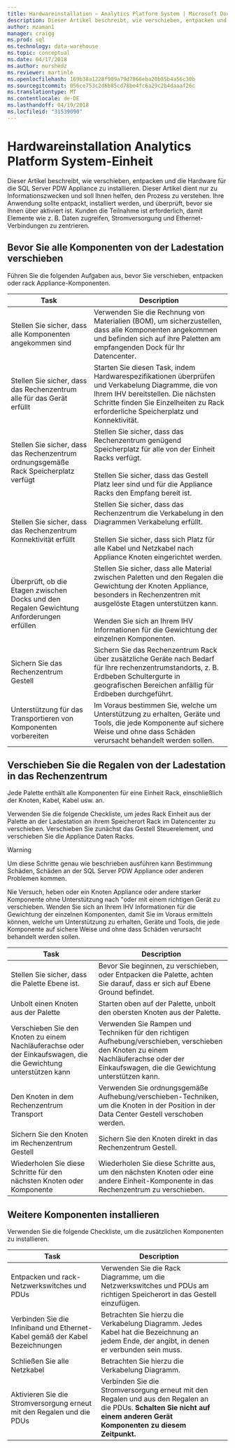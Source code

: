 ```yaml
---
title: Hardwareinstallation – Analytics Platform System | Microsoft Docs
description: Dieser Artikel beschreibt, wie verschieben, entpacken und die Hardware für die SQL Server PDW Appliance zu installieren. Dieser Artikel dient nur zu Informationszwecken und soll Ihnen helfen, den Prozess zu verstehen. Ihre Anwendung sollte entpackt, installiert werden, und überprüft, bevor sie Ihnen über aktiviert ist. Kunden die Teilnahme ist erforderlich, damit Elemente wie z. B. Daten zugreifen, Stromversorgung und Ethernet-Verbindungen zu zentrieren.
author: mzaman1
manager: craigg
ms.prod: sql
ms.technology: data-warehouse
ms.topic: conceptual
ms.date: 04/17/2018
ms.author: murshedz
ms.reviewer: martinle
ms.openlocfilehash: 169b38a1228f909a79d7866eba20b85b4a56c30b
ms.sourcegitcommit: 056ce753c2d6b85cd78be4fc6a29c2b4daaaf26c
ms.translationtype: MT
ms.contentlocale: de-DE
ms.lasthandoff: 04/19/2018
ms.locfileid: "31539090"
---
```

# <a name="hardware-installation-for-analytics-platform-system-appliance"></a>Hardwareinstallation Analytics Platform System-Einheit
Dieser Artikel beschreibt, wie verschieben, entpacken und die Hardware für die SQL Server PDW Appliance zu installieren. Dieser Artikel dient nur zu Informationszwecken und soll Ihnen helfen, den Prozess zu verstehen. Ihre Anwendung sollte entpackt, installiert werden, und überprüft, bevor sie Ihnen über aktiviert ist. Kunden die Teilnahme ist erforderlich, damit Elemente wie z. B. Daten zugreifen, Stromversorgung und Ethernet-Verbindungen zu zentrieren.  
  
## <a name="BeforeMoving"></a>Bevor Sie alle Komponenten von der Ladestation verschieben  
Führen Sie die folgenden Aufgaben aus, bevor Sie verschieben, entpacken oder rack Appliance-Komponenten.  
  
|Task|Description|  
|--------|---------------|  
|Stellen Sie sicher, dass alle Komponenten angekommen sind|Verwenden Sie die Rechnung von Materialien (BOM), um sicherzustellen, dass alle Komponenten angekommen und befinden sich auf ihre Paletten am empfangenden Dock für Ihr Datencenter.|  
|Stellen Sie sicher, dass das Rechenzentrum alle für das Gerät erfüllt|Starten Sie diesen Task, indem Hardwarespezifikationen überprüfen und Verkabelung Diagramme, die von Ihrem IHV bereitstellen. Die nächsten Schritte finden Sie Einzelheiten zu Rack erforderliche Speicherplatz und Konnektivität.|  
|Stellen Sie sicher, dass das Rechenzentrum ordnungsgemäße Rack Speicherplatz verfügt|Stellen Sie sicher, dass das Rechenzentrum genügend Speicherplatz für alle von der Einheit Racks verfügt.<br /><br />Stellen Sie sicher, dass das Gestell Platz leer sind und für die Appliance Racks den Empfang bereit ist.|  
|Stellen Sie sicher, dass das Rechenzentrum Konnektivität erfüllt|Stellen Sie sicher, dass das Rechenzentrum die Verkabelung in den Diagrammen Verkabelung erfüllt.<br /><br />Stellen Sie sicher, dass sich Platz für alle Kabel und Netzkabel nach Appliance Knoten eingerichtet werden.|  
|Überprüft, ob die Etagen zwischen Docks und den Regalen Gewichtung Anforderungen erfüllen|Stellen Sie sicher, dass alle Material zwischen Paletten und den Regalen die Gewichtung der Knoten Appliance, besonders in Rechenzentren mit ausgelöste Etagen unterstützen kann.<br /><br />Wenden Sie sich an Ihrem IHV Informationen für die Gewichtung der einzelnen Komponenten.|  
|Sichern Sie das Rechenzentrum Gestell|Sichern Sie das Rechenzentrum Rack über zusätzliche Geräte nach Bedarf für Ihre rechenzentrumstandorts, z. B. Erdbeben Schultergurte in geografischen Bereichen anfällig für Erdbeben durchgeführt.|  
|Unterstützung für das Transportieren von Komponenten vorbereiten|Im Voraus bestimmen Sie, welche um Unterstützung zu erhalten, Geräte und Tools, die jede Komponente auf sichere Weise und ohne dass Schäden verursacht behandelt werden sollen.|  
  
## <a name="Moving"></a>Verschieben Sie die Regalen von der Ladestation in das Rechenzentrum  
Jede Palette enthält alle Komponenten für eine Einheit Rack, einschließlich der Knoten, Kabel, Kabel usw. an.  
  
Verwenden Sie die folgende Checkliste, um jedes Rack Einheit aus der Palette an der Ladestation an ihrem Speicherort Rack im Datencenter zu verschieben. Verschieben Sie zunächst das Gestell Steuerelement, und verschieben Sie die Appliance Daten Racks.  
  
> [!WARNING]  
> Um diese Schritte genau wie beschrieben ausführen kann Bestimmung Schäden, Schäden an der SQL Server PDW Appliance oder anderen Problemen kommen.  
>   
> Nie Versuch, heben oder ein Knoten Appliance oder andere starker Komponente ohne Unterstützung nach "oder mit einem richtigen Gerät zu verschieben. Wenden Sie sich an Ihrem IHV Informationen für die Gewichtung der einzelnen Komponenten, damit Sie im Voraus ermitteln können, welche um Unterstützung zu erhalten, Geräte und Tools, die jede Komponente auf sichere Weise und ohne dass Schäden verursacht behandelt werden sollen.  
  
|Task|Description|  
|--------|---------------|  
|Stellen Sie sicher, dass die Palette Ebene ist.|Bevor Sie beginnen, zu verschieben, oder Entpacken die Palette, achten Sie darauf, dass er sich auf Ebene Ground befindet.|  
|Unbolt einen Knoten aus der Palette|Starten oben auf der Palette, unbolt den obersten Knoten aus der Palette.|  
|Verschieben Sie den Knoten zu einem Nachläuferachse oder der Einkaufswagen, die die Gewichtung unterstützen kann|Verwenden Sie Rampen und Techniken für den richtigen Aufhebung/verschieben, verschieben den Knoten zu einem Nachläuferachse oder der Einkaufswagen, die die Gewichtung unterstützen kann.|  
|Den Knoten in dem Rechenzentrum Transport|Verwenden Sie ordnungsgemäße Aufhebung/verschieben-Techniken, um die Knoten in der Position in der Data Center Gestell verschoben werden.|  
|Sichern Sie den Knoten im Rechenzentrum Gestell|Sichern Sie den Knoten direkt in das Rechenzentrum Gestell.|  
|Wiederholen Sie diese Schritte für den nächsten Knoten oder Komponente|Wiederholen Sie diese Schritte aus, um den nächsten Knoten oder eine andere Einheit-Komponente in das Rechenzentrum zu verschieben.|  
  
## <a name="AfterMoving"></a>Weitere Komponenten installieren  
Verwenden Sie die folgende Checkliste, um die zusätzlichen Komponenten zu installieren.  
  
|Task|Description||  
|--------|---------------|-|  
|Entpacken und rack-Netzwerkswitches und PDUs|Verwenden Sie die Rack Diagramme, um die Netzwerkswitches und PDUs am richtigen Speicherort in das Gestell einzufügen.||  
|Verbinden Sie die Infiniband und Ethernet-Kabel gemäß der Kabel Bezeichnungen|Betrachten Sie hierzu die Verkabelung Diagramm. Jedes Kabel hat die Bezeichnung an jedem Ende, der angibt, in denen er verbunden sein muss.||  
|Schließen Sie alle Netzkabel|Betrachten Sie hierzu die Verkabelung Diagramm.||  
|Aktivieren Sie die Stromversorgung erneut mit den Regalen und die PDUs|Verbinden Sie die Stromversorgung erneut mit den Regalen und aus den Regalen an die PDUs. **Schalten Sie nicht auf einem anderen Gerät Komponenten zu diesem Zeitpunkt.**||  
  
<!-- MISSING LINKS ## See Also  
[Common Metadata Query Examples &#40;SQL Server PDW&#41;](../sqlpdw/common-metadata-query-examples-sql-server-pdw.md)  -->  
  
